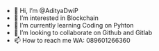- 👋 Hi, I’m @AdityaDwiP
- 👀 I’m interested in Blockchain
- 🌱 I’m currently learning Coding on Pyhton
- 💞️ I’m looking to collaborate on Github and Gitlab
- 📫 How to reach me WA: 089601266360

<!---
AdityaDwiP/AdityaDwiP is a ✨ special ✨ repository because its `README.md` (this file) appears on your GitHub profile.
You can click the Preview link to take a look at your changes.
--->

